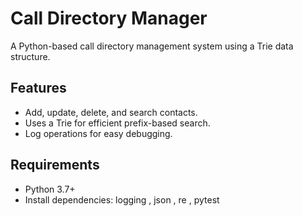 # Call Directory Manager
A Python-based call directory management system using a Trie data structure.

## Features
- Add, update, delete, and search contacts.
- Uses a Trie for efficient prefix-based search.
- Log operations for easy debugging.

## Requirements
- Python 3.7+
- Install dependencies: logging , json , re , pytest